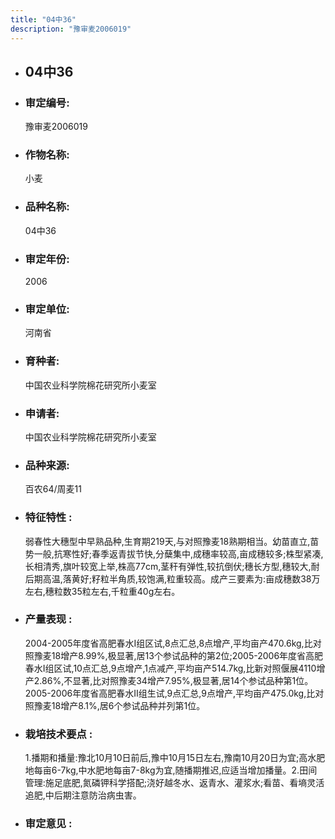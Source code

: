 ```yaml
---
title: "04中36"
description: "豫审麦2006019"
---
```

* ## 04中36
* ###  审定编号:  
   豫审麦2006019

*  ### 作物名称:  
   小麦

*   ###  品种名称: 
    04中36

*   ### 审定年份: 
    2006

*   ### 审定单位:  
    河南省

*   ### 育种者:  
    中国农业科学院棉花研究所小麦室

*   ### 申请者:  
    中国农业科学院棉花研究所小麦室

*   ### 品种来源:  
    百农64/周麦11

*   ### 特征特性 : 
    弱春性大穗型中早熟品种,生育期219天,与对照豫麦18熟期相当。幼苗直立,苗势一般,抗寒性好;春季返青拔节快,分蘖集中,成穗率较高,亩成穗较多;株型紧凑,长相清秀,旗叶较宽上举,株高77cm,茎秆有弹性,较抗倒伏;穗长方型,穗较大,耐后期高温,落黄好;籽粒半角质,较饱满,粒重较高。成产三要素为:亩成穗数38万左右,穗粒数35粒左右,千粒重40g左右。

*   ### 产量表现 : 
    2004-2005年度省高肥春水Ⅰ组区试,8点汇总,8点增产,平均亩产470.6kg,比对照豫麦18增产8.99%,极显著,居13个参试品种的第2位;2005-2006年度省高肥春水Ⅰ组区试,10点汇总,9点增产,1点减产,平均亩产514.7kg,比新对照偃展4110增产2.86%,不显著,比对照豫麦34增产7.95%,极显著,居14个参试品种第1位。2005-2006年度省高肥春水Ⅱ组生试,9点汇总,9点增产,平均亩产475.0kg,比对照豫麦18增产8.1%,居6个参试品种并列第1位。

*   ### 栽培技术要点 : 
    1.播期和播量:豫北10月10日前后,豫中10月15日左右,豫南10月20日为宜;高水肥地每亩6-7kg,中水肥地每亩7-8kg为宜,随播期推迟,应适当增加播量。2.田间管理:施足底肥,氮磷钾科学搭配;浇好越冬水、返青水、灌浆水;看苗、看墒灵活追肥,中后期注意防治病虫害。

*   ### 审定意见 : 
    
